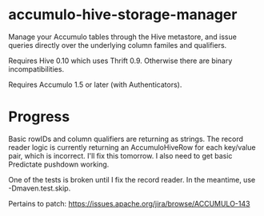 accumulo-hive-storage-manager
=============================

Manage your Accumulo tables through the Hive metastore, and issue queries directly over the underlying column familes and qualifiers. 

Requires Hive 0.10 which uses Thrift 0.9. Otherwise there are binary incompatibilities. 

Requires Accumulo 1.5 or later (with Authenticators). 

Progress
====================

Basic rowIDs and column qualifiers are returning as strings. The record reader logic is currently returning an AccumuloHiveRow for each key/value pair, which is
incorrect. I'll fix this tomorrow. I also need to get basic Predictate pushdown working. 

One of the tests is broken until I fix the record reader. In the meantime, use -Dmaven.test.skip.

Pertains to patch: https://issues.apache.org/jira/browse/ACCUMULO-143
